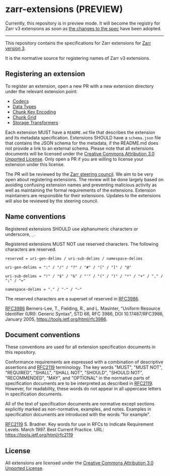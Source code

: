 # zarr-extensions (PREVIEW)

Currently, this repository is in preview mode. It will become the registry for Zarr v3 extensions as soon as [the changes to the spec](https://github.com/zarr-developers/zarr-specs/pull/330) have been adopted.

---

This repository contains the specifications for Zarr extensions for [Zarr version 3](https://zarr-specs.readthedocs.io/en/latest/v3/core/v3.0.html).

It is the normative source for registering names of Zarr v3 extensions.

## Registering an extension

To register an extension, open a new PR with a new extension directory under the relevant extension point:

 * [Codecs](./codecs/README.md)
 * [Data Types](./dtype/README.md)
 * [Chunk Key Encoding](./chunk-key-encodings/README.md)
 * [Chunk Grid](./chunk-grids/README.md)
 * [Storage Transformers](./storage-transformers/README.md)

Each extension MUST have a `README.md` file that describes the extension and its metadata specification.
Extensions SHOULD have a `schema.json` file that contains the JSON schema for the metadata, if the README.md does not provide a link to an external schema.
Please note that all extensions documents will be licensed under the [Creative Commons Attribution 3.0 Unported License](https://creativecommons.org/licenses/by/3.0/).
Only open a PR if you are willing to license your extension under this license.

The PR will be reviewed by the [Zarr steering council](https://github.com/orgs/zarr-developers/teams/steering-council).
We aim to be very open about registering extensions.
The review will be done largely based on avoiding confusing extension names and preventing malicious activity as well as maintaining the formal requirements of the extensions.
Extension maintainers are responsible for their extensions.
Updates to the extensions will also be reviewed by the steering council.

## Name conventions

Registered extensions SHOULD use alphanumeric characters or underscore, `_`.

Registered extensions MUST NOT use reserved characters. The following characters are reserved.

```
reserved = uri-gen-delims / uri-sub-delims / namespace-delims

uri-gen-delims = ":" / "/" / "?" / "#" / "[" / "]" / "@"

uri-sub-delims = "!" / "$" / "&" / "'" / "(" / ")" / "*" / "+" / "," / ";" / "="

namespace-delims = "." / "-" / "~"
```

The reserved characters are a superset of reserved in [RFC3986].

[RFC3986] Berners-Lee, T., Fielding, R., and L. Masinter, "Uniform Resource Identifier (URI): Generic Syntax", STD 66, RFC 3986, DOI 10.17487/RFC3986, January 2005, 
https://tools.ietf.org/html/rfc3986.

[RFC3986]:
https://tools.ietf.org/html/rfc3986

## Document conventions

These conventions are used for all extension specification documents in this repository.

Conformance requirements are expressed with a combination of descriptive
assertions and [RFC2119] terminology. The key words "MUST", "MUST NOT",
"REQUIRED", "SHALL", "SHALL NOT", "SHOULD", "SHOULD NOT", "RECOMMENDED", "MAY",
and "OPTIONAL" in the normative parts of specification documents are to be interpreted as
described in [RFC2119]. However, for readability, these words do not appear in
all uppercase letters in specification documents.

All of the text of specification documents are normative except sections explicitly
marked as non-normative, examples, and notes. Examples in specification documents are
introduced with the words "for example".

[RFC2119] S. Bradner. Key words for use in RFCs to Indicate
   Requirement Levels. March 1997. Best Current Practice. URL:
   https://tools.ietf.org/html/rfc2119

[RFC2119]:
https://tools.ietf.org/html/rfc2119

## License

All extensions are licensed under the [Creative Commons Attribution 3.0 Unported License](https://creativecommons.org/licenses/by/3.0/).
